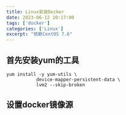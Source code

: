 ```yaml
---
title: Linux安装Docker
date: 2023-06-12 10:17:00
tags: ['docker']
categories: ['Linux']
excerpt: "依赖CentOS 7.6"
---
```


## 首先安装yum的工具

``` shell
yum install -y yum-utils \
           device-mapper-persistent-data \
           lvm2 --skip-broken
```


## 设置docker镜像源











